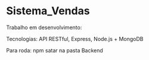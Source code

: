 # Sistema_Vendas

Trabalho em desenvolvimento:

Tecnologias: API RESTful, Express, Node.js + MongoDB


Para roda:  npm satar na pasta Backend
